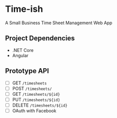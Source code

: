 # Time-ish
A Small Business Time Sheet Management Web App

## Project Dependencies
* .NET Core
* Angular


## Prototype API
- [ ] GET `/timesheets`
- [ ] POST `/timesheets/`
- [ ] GET `/timesheets/${id}`
- [ ] PUT `/timesheets/${id}`
- [ ] DELETE `/timesheets/${id}`
- [ ] OAuth with Facebook
